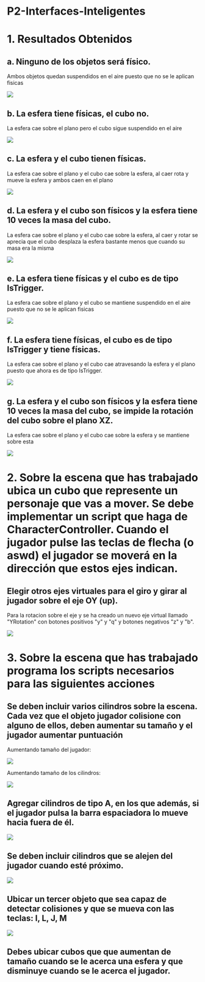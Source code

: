 # P2-Interfaces-Inteligentes

# 1. Resultados Obtenidos

## a. Ninguno de los objetos será físico.

Ambos objetos quedan suspendidos en el aire puesto que no se le aplican fisicas

  ![](https://github.com/alu0101350158/P2-Interfaces-Inteligentes/blob/main/media/1-a.PNG)

## b. La esfera tiene físicas, el cubo no.

La esfera cae sobre el plano pero el cubo sigue suspendido en el aire

  ![](https://github.com/alu0101350158/P2-Interfaces-Inteligentes/blob/main/media/1-b%20(online-video-cutter.com).gif)

## c. La esfera y el cubo tienen físicas.

La esfera cae sobre el plano y el cubo cae sobre la esfera, al caer rota y mueve la esfera y ambos caen en el plano

  ![](https://github.com/alu0101350158/P2-Interfaces-Inteligentes/blob/main/media/1-c%20(online-video-cutter.com).gif)

## d. La esfera y el cubo son físicos y la esfera tiene 10 veces la masa del cubo.

La esfera cae sobre el plano y el cubo cae sobre la esfera, al caer y rotar se aprecia que el cubo desplaza la esfera bastante menos que cuando su masa era la misma

  ![](https://github.com/alu0101350158/P2-Interfaces-Inteligentes/blob/main/media/1-d%20(online-video-cutter.com).gif)

## e. La esfera tiene físicas y el cubo es de tipo IsTrigger.

La esfera cae sobre el plano y el cubo se mantiene suspendido en el aire puesto que no se le aplican fisicas

  ![](https://github.com/alu0101350158/P2-Interfaces-Inteligentes/blob/main/media/1-e%20(online-video-cutter.com).gif)

## f. La esfera tiene físicas, el cubo es de tipo IsTrigger y tiene físicas.

La esfera cae sobre el plano y el cubo cae atravesando la esfera y el plano puesto que ahora es de tipo IsTrigger.

  ![](https://github.com/alu0101350158/P2-Interfaces-Inteligentes/blob/main/media/1-f%20(online-video-cutter.com).gif)

## g. La esfera y el cubo son físicos y la esfera tiene 10 veces la masa del cubo, se impide la rotación del cubo sobre el plano XZ.

La esfera cae sobre el plano y el cubo cae sobre la esfera y se mantiene sobre esta

  ![](https://github.com/alu0101350158/P2-Interfaces-Inteligentes/blob/main/media/1-g%20(online-video-cutter.com).gif)
  
  
# 2. Sobre la escena que has trabajado ubica un cubo que represente un personaje que vas a mover. Se debe implementar un script que haga de CharacterController. Cuando el jugador pulse las teclas de flecha (o aswd) el jugador se moverá en la dirección que estos ejes indican.

## Elegir otros ejes virtuales para el giro y girar al jugador sobre el eje OY (up).

Para la rotacion sobre el eje y se ha creado un nuevo eje virtual llamado "YRotation" con botones positivos "y" y "q" y botones negativos "z" y "b".

![](https://github.com/alu0101350158/P2-Interfaces-Inteligentes/blob/main/media/2.gif)

# 3. Sobre la escena que has trabajado programa los scripts necesarios para las siguientes acciones

## Se deben incluir varios cilindros sobre la escena. Cada vez que el objeto jugador colisione con alguno de ellos, deben aumentar su tamaño y el jugador aumentar puntuación

Aumentando tamaño del jugador:

![](https://github.com/alu0101350158/P2-Interfaces-Inteligentes/blob/main/media/3-1.gif)

Aumentando tamaño de los cilindros:

![](https://github.com/alu0101350158/P2-Interfaces-Inteligentes/blob/main/media/3-1-b.gif)

## Agregar cilindros de tipo A, en los que además, si el jugador pulsa la barra espaciadora lo mueve hacia fuera de él.

![](https://github.com/alu0101350158/P2-Interfaces-Inteligentes/blob/main/media/3-2.gif)

## Se deben incluir cilindros que se alejen del jugador cuando esté próximo.

![](https://github.com/alu0101350158/P2-Interfaces-Inteligentes/blob/main/media/3-3.gif)

## Ubicar un tercer objeto que sea capaz de detectar colisiones y que se mueva con las teclas: I, L, J, M

![](https://github.com/alu0101350158/P2-Interfaces-Inteligentes/blob/main/media/3-4.gif)

## Debes ubicar cubos que que aumentan de tamaño cuando se le acerca una esfera y que disminuye cuando se le acerca el jugador.

![]()
